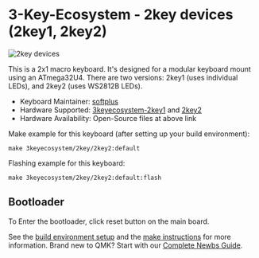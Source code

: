 # 3-Key-Ecosystem - 2key devices (2key1, 2key2)

![2key devices](https://i.imgur.com/IJ1Zyc7.jpeg)

This is a 2x1 macro keyboard.
It's designed for a modular keyboard mount using an ATmega32U4.
There are two versions: 2key1 (uses individual LEDs), and 2key2 (uses WS2812B LEDs).

* Keyboard Maintainer: [softplus](https://github.com/softplus)
* Hardware Supported: [3keyecosystem-2key1](https://github.com/softplus/3keyecosystem/tree/main/2key/2key1) and [2key2](https://github.com/softplus/3keyecosystem/tree/main/2key/2key2)
* Hardware Availability: Open-Source files at above link

Make example for this keyboard (after setting up your build environment):

    make 3keyecosystem/2key/2key2:default

Flashing example for this keyboard:

    make 3keyecosystem/2key/2key2:default:flash

## Bootloader

To Enter the bootloader, click reset button on the main board.

See the [build environment setup](https://docs.qmk.fm/#/getting_started_build_tools) and the [make instructions](https://docs.qmk.fm/#/getting_started_make_guide) for more information. Brand new to QMK? Start with our [Complete Newbs Guide](https://docs.qmk.fm/#/newbs).

